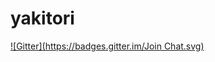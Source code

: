 # yakitori
[![Gitter](https://badges.gitter.im/Join Chat.svg)](https://gitter.im/aratana/yakitori?utm_source=badge&utm_medium=badge&utm_campaign=pr-badge&utm_content=badge)